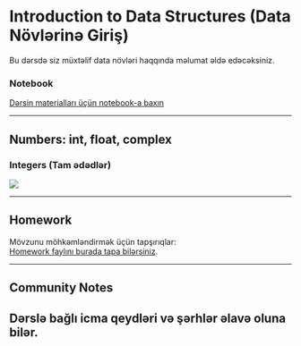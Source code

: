 # Introduction to Data Structures (Data Növlərinə Giriş)

Bu dərsdə siz müxtəlif data növləri haqqında məlumat əldə edəcəksiniz.

### **Notebook**  
[Dərsin materialları üçün notebook-a baxın](./Python/1.%20Basic_Python/notebooks/1.Introduction%20to%20Data%20Structures.ipynb)


---

## Numbers: int, float, complex

### Integers (Tam ədədlər)
[![](https://markdown-videos-api.jorgenkh.no/youtube/OgWTxr3ZYA8)](https://youtu.be/OgWTxr3ZYA8)


---

## Homework  
Mövzunu möhkəmləndirmək üçün tapşırıqlar:  
[Homework faylını burada tapa bilərsiniz](cohorts/2024/01-docker-terraform/homework.md).  

---

## Community Notes  
Dərslə bağlı icma qeydləri və şərhlər əlavə oluna bilər.  
---